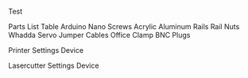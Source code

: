 Test


Parts List
Table 
Arduino Nano
Screws
Acrylic
Aluminum Rails
Rail Nuts
Whadda Servo
Jumper Cables
Office Clamp
BNC Plugs





Printer Settings
Device

Lasercutter Settings
Device
